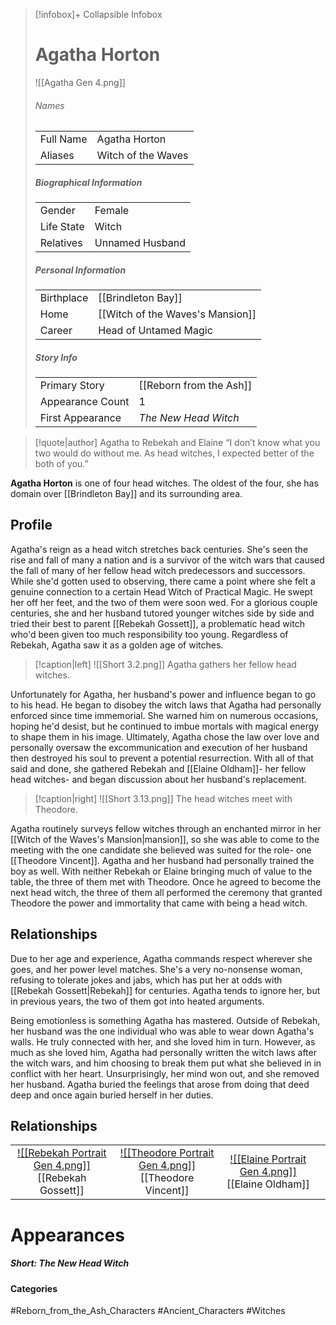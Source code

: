 > [!infobox]+ Collapsible Infobox
> # Agatha Horton
> ![[Agatha Gen 4.png]] 
> ###### Names 
> |  |  | 
> | ---- | ---- | 
> | Full Name | Agatha Horton | 
> | Aliases | Witch of the Waves | 
>
> ##### Biographical Information
> |  |  | 
> | ---- | ---- | 
> | Gender | Female | 
> | Life State | Witch |
> | Relatives | Unnamed Husband
> 
> ##### Personal Information
> |  |  | 
> | ---- | ---- | 
> | Birthplace |[[Brindleton Bay]]| 
> | Home |[[Witch of the Waves's Mansion]]| 
> | Career | Head of Untamed Magic | 
> 
> ##### Story Info
> |  |  | 
> | ---- | ---- | 
> | Primary Story | [[Reborn from the Ash]] | 
> | Appearance Count | 1 | 
> | First Appearance | *The New Head Witch*

> [!quote|author] Agatha to Rebekah and Elaine
> “I don’t know what you two would do without me. As head witches, I expected better of the both of you.”

**Agatha Horton** is one of four head witches. The oldest of the four, she has domain over [[Brindleton Bay]] and its surrounding area.

## Profile
Agatha's reign as a head witch stretches back centuries. She's seen the rise and fall of many a nation and is a survivor of the witch wars that caused the fall of many of her fellow head witch predecessors and successors. While she'd gotten used to observing, there came a point where she felt a genuine connection to a certain Head Witch of Practical Magic. He swept her off her feet, and the two of them were soon wed. For a glorious couple centuries, she and her husband tutored younger witches side by side and tried their best to parent [[Rebekah Gossett]], a problematic head witch who'd been given too much responsibility too young. Regardless of Rebekah, Agatha saw it as a golden age of witches.

> [!caption|left]
> ![[Short 3.2.png]] 
> Agatha gathers her fellow head witches.

Unfortunately for Agatha, her husband's power and influence began to go to his head. He began to disobey the witch laws that Agatha had personally enforced since time immemorial. She warned him on numerous occasions, hoping he'd desist, but he continued to imbue mortals with magical energy to shape them in his image. Ultimately, Agatha chose the law over love and personally oversaw the excommunication and execution of her husband then destroyed his soul to prevent a potential resurrection. With all of that said and done, she gathered Rebekah and [[Elaine Oldham]]- her fellow head witches- and began discussion about her husband's replacement.

> [!caption|right]
> ![[Short 3.13.png]] 
> The head witches meet with Theodore.

Agatha routinely surveys fellow witches through an enchanted mirror in her [[Witch of the Waves's Mansion|mansion]], so she was able to come to the meeting with the one candidate she believed was suited for the role- one [[Theodore Vincent]]. Agatha and her husband had personally trained the boy as well. With neither Rebekah or Elaine bringing much of value to the table, the three of them met with Theodore. Once he agreed to become the next head witch, the three of them all performed the ceremony that granted Theodore the power and immortality that came with being a head witch.

## Relationships
Due to her age and experience, Agatha commands respect wherever she goes, and her power level matches. She's a very no-nonsense woman, refusing to tolerate jokes and jabs, which has put her at odds with [[Rebekah Gossett|Rebekah]] for centuries. Agatha tends to ignore her, but in previous years, the two of them got into heated arguments.

Being emotionless is something Agatha has mastered. Outside of Rebekah, her husband was the one individual who was able to wear down Agatha's walls. He truly connected with her, and she loved him in turn. However, as much as she loved him, Agatha had personally written the witch laws after the witch wars, and him choosing to break them put what she believed in in conflict with her heart. Unsurprisingly, her mind won out, and she removed her husband. Agatha buried the feelings that arose from doing that deed deep and once again buried herself in her duties.

## Relationships
| | | | | 
| ------------------------------------------------------------- | -------------------------------------------- | ------------------------------------------ | --------------------------------------------- |
|<center>[![[Rebekah Portrait Gen 4.png]]](<Rebekah Gossett>)<br>[[Rebekah Gossett]]|<center>[![[Theodore Portrait Gen 4.png]]](<Theodore Vincent>)<br>[[Theodore Vincent]]| <center>[![[Elaine Portrait Gen 4.png]]](<Elaine Oldham>)<br>[[Elaine Oldham]]|

# Appearances
##### Short: The New Head Witch

#### Categories
#Reborn_from_the_Ash_Characters #Ancient_Characters #Witches 